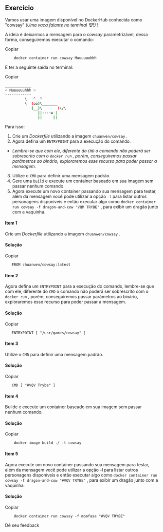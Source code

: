 
## Exercício

Vamos usar uma imagem disponível no DockerHub conhecida como "cowsay"  _(Uma vaca falante no terminal 🐮!)_ !

A ideia é deixarmos a mensagem para o  _cowsay_ parametrizável, dessa forma, conseguiremos executar o comando:

Copiar

```bash
    docker container run cowsay Muuuuuuhhh
```

E ter a seguinte saída no terminal:

Copiar

```bash
____________
< Muuuuuuhhh >
------------
         \   ^__^
         \  (oo)\_______
            (__)\       )\/\
               ||----w |
               ||     ||
```

Para isso:

1.  Crie um  _Dockerfile_ utilizando a imagem  `chuanwen/cowsay`  .
2.  Agora defina um  `ENTRYPOINT`  para a execução do comando.

-   _Lembre-se que com ele, diferente do  `CMD`  o comando não poderá ser sobrescrito com o  `docker run`  , porém, conseguiremos passar parâmetros ao binário, exploraremos esse recurso para poder passar a mensagem._

3.  Utilize o  `CMD`  para definir uma mensagem padrão.
4.  Gere uma  `build`  e execute um container baseado em sua imagem sem passar nenhum comando.
5.  Agora execute um novo container passando sua mensagem para testar, além da mensagem você pode utilizar a opção  `-l`  para listar outros personagens disponíveis e então executar algo como  `docker container run cowsay -f dragon-and-cow "VQM TRYBE"`  , para exibir um dragão junto com a vaquinha.

#### Item 1

Crie um  _Dockerfile_ utilizando a imagem  `chuanwen/cowsay`  .

#### **Solução**

Copiar

```
   FROM chuanwen/cowsay:latest
```

#### Item 2

Agora defina um  `ENTRYPOINT`  para a execução do comando, lembre-se que com ele, diferente do  `CMD`  o comando não poderá ser sobrescrito com o  `docker run`  , porém, conseguiremos passar parâmetros ao binário, exploraremos esse recurso para poder passar a mensagem.

#### **Solução**

Copiar

```
   ENTRYPOINT [ "/usr/games/cowsay" ]
```

#### Item 3

Utilize o  `CMD`  para definir uma mensagem padrão.

#### **Solução**

Copiar

```
   CMD [ "#VQV Trybe" ]
```

#### Item 4

Builde e execute um container baseado em sua imagem sem passar nenhum comando.

#### **Solução**

Copiar

```
    docker image build ./ -t cowsay
```

#### Item 5

Agora execute um novo container passando sua mensagem para testar, além da mensagem você pode utilizar a opção -l para listar outros personagens disponíveis e então executar algo como  `docker container run cowsay -f dragon-and-cow "#VQV TRYBE"`  , para exibir um dragão junto com a vaquinha.

#### **Solução**

Copiar

```
    docker container run cowsay -f moofasa "#VQV TRYBE"
```

Dê seu feedback
